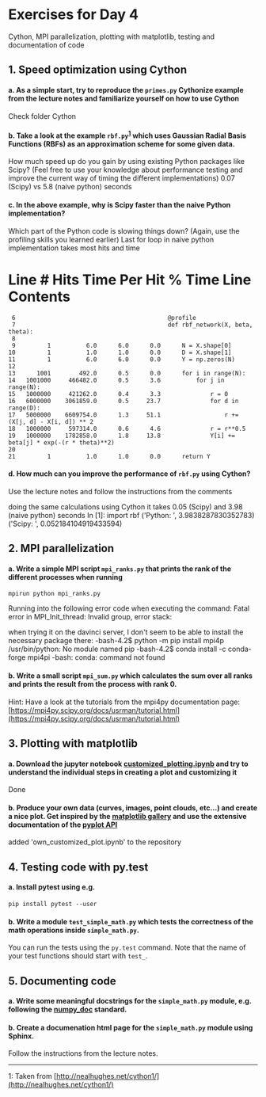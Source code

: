 # Exercises for Day 4
Cython, MPI parallelization, plotting with matplotlib, testing and documentation of code

## 1. Speed optimization using Cython

#### a. As a simple start, try to reproduce the ```primes.py``` Cythonize example from the lecture notes and familiarize yourself on how to use Cython
Check folder Cython
#### b. Take a look at the example ```rbf.py```<sup>[1](#myfootnote1)</sup> which uses Gaussian Radial Basis Functions (RBFs) as an approximation scheme for some given data. 
How much speed up do you gain by using existing Python packages like Scipy? (Feel free to use your knowledge about performance testing 
and improve the current way of timing the different implementations)
0.07 (Scipy) vs 5.8 (naive python) seconds
#### c. In the above example, why is Scipy faster than the naive Python implementation? 
Which part of the Python code is slowing things down? (Again, use the profiling skills you learned earlier)
Last for loop in naive python implementation takes most hits and time

Line #      Hits         Time  Per Hit   % Time  Line Contents
==============================================================
     6                                           @profile
     7                                           def rbf_network(X, beta, theta):
     8                                           
     9         1          6.0      6.0      0.0      N = X.shape[0]
    10         1          1.0      1.0      0.0      D = X.shape[1]
    11         1          6.0      6.0      0.0      Y = np.zeros(N)
    12                                           
    13      1001        492.0      0.5      0.0      for i in range(N):
    14   1001000     466482.0      0.5      3.6          for j in range(N):
    15   1000000     421262.0      0.4      3.3              r = 0
    16   6000000    3061859.0      0.5     23.7              for d in range(D):
    17   5000000    6609754.0      1.3     51.1                  r += (X[j, d] - X[i, d]) ** 2
    18   1000000     597314.0      0.6      4.6              r = r**0.5
    19   1000000    1782858.0      1.8     13.8              Y[i] += beta[j] * exp(-(r * theta)**2)
    20                                           
    21         1          1.0      1.0      0.0      return Y

#### d. How much can you improve the performance of ```rbf.py``` using Cython? 
Use the lecture notes and follow the instructions from the comments

doing the same calculations using Cython it takes
0.05 (Scipy) and 3.98 (naive python) seconds
In [1]: import rbf
('Python: ', 3.9838287830352783)
('Scipy: ', 0.052184104919433594)
## 2. MPI parallelization

#### a. Write a simple MPI script ```mpi_ranks.py``` that prints the rank of the different processes when running 
```
mpirun python mpi_ranks.py
```

Running into the following error code when executing the command:
Fatal error in MPI_Init_thread: Invalid group, error stack:

when trying it on the davinci server, I don't seem to be able to install the necessary package there:
-bash-4.2$ python -m pip install mpi4p
/usr/bin/python: No module named pip
-bash-4.2$ conda install -c conda-forge mpi4pi
-bash: conda: command not found
#### b. Write a small script ```mpi_sum.py``` which calculates the sum over all ranks and prints the result from the process with rank 0.
Hint: Have a look at the tutorials from the mpi4py documentation page: [https://mpi4py.scipy.org/docs/usrman/tutorial.html](https://mpi4py.scipy.org/docs/usrman/tutorial.html)

## 3. Plotting with matplotlib

#### a. Download the jupyter notebook [customized_plotting.ipynb](customized_plotting.ipynb) and try to understand the individual steps in creating a plot and customizing it
Done

#### b. Produce your own data (curves, images, point clouds, etc...) and create a nice plot. Get inspired by the [matplotlib gallery](https://matplotlib.org/gallery/index.html) and use the extensive documentation of the [pyplot API](https://matplotlib.org/api/pyplot_summary.html)
added 'own_customized_plot.ipynb' to the repository

## 4. Testing code with py.test

#### a. Install pytest using e.g.
```
pip install pytest --user
```

#### b. Write a module ```test_simple_math.py``` which tests the correctness of the math operations inside ```simple_math.py```.
You can run the tests using the ```py.test``` command. Note that the name of your test functions should start with ```test_```.

## 5. Documenting code

#### a. Write some meaningful docstrings for the ```simple_math.py``` module, e.g. following the [numpy_doc](https://github.com/numpy/numpy/blob/master/doc/HOWTO_DOCUMENT.rst.txt) standard.

#### b. Create a documenation html page for the ```simple_math.py``` module using Sphinx.
Follow the instructions from the lecture notes.


********************************************************************************************************
<a name="myfootnote1">1</a>: Taken from [http://nealhughes.net/cython1/](http://nealhughes.net/cython1/)
